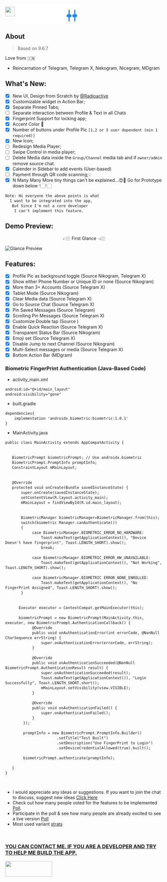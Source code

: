 # <img src="https://github.com/Coolboyrajat/Flaticons/blob/main/svg/Star%202.svg" height="30" width="30" /><img align="center" src="TeleGram ++.svg" height="60" width="200" />

## About 
>Based on 9.6.7

Love from 🇮🇳
- Reincarnation of Telegram, Telegram X, Nekogram, Nicegram, MDgram 

## What's New:

- [x] New UI, Design from Scratch by [@Radioactive](https://github.com/Coolboyrajat)
- [x] Customizable widget in Action Bar;
- [x] Separate Pinned Tabs;
- [ ] Separate interaction between Profile & Text in all Chats
- [x] Fingerprint Support for locking app;
- [x] Accent Color 🎨
- [x] Number of buttons under Profile Pic `[1,2 or 5 user dependent (min 1 required)]`
- [x] New Icon;
- [ ] Redesign Media Player;
- [ ] Swipe Control in media player;
- [ ] Delete Media data inside the `Group/Channel` media tab and if `owner/admin` remove source chat.
- [x] Calender in Sidebar to add events (User-based)
- [ ] Payment through QR code scanning;💡
- [x] N Many Many More tiny things can't be explained...😍🥳 Go for Prototype down below 👇🏻👇🏻

```
Note: Hi everyone the above points is what 
  I want to be integrated into the app,
   But Since I'm not a core developer 
    I can't implement this feature.
```

## Demo Preview:

<p align="center"> 👉🏼 First Glance 👈🏼 </p>

![Glance Preview](https://github.com/Coolboyrajat/Telegram-Plus/assets/67316346/547d7fc7-c05e-4734-83ed-0d369ba0abb6)

## Features:

- [x] Profile Pic as background toggle (Source Nikogram, Telegram X)
- [x] Show either Phone Number or Unique ID or none (Source Nikogram)
- [x] More than 3+ Accounts (Source Telegram X)
- [x] Tablet Mode (Source Nikogram)
- [x] Clear Media data (Source Telegram X)
- [x] Go to Source Chat (Source Telegram X)
- [x] Pin Saved Messages (Source Telegram)
- [x] Scrolling Pin Messages (Source Telegram X)
- [x] Customize Double tap (Source )
- [x] Enable Quick Reaction (Source Telegram X)
- [x] Transparent Status Bar (Source Nikogram)
- [x] Emoji set (Source Telegram X)
- [x] Disable Jump to next Channel (Source Nikogram)
- [x] Multi-Select messages or media (Source Telegram X)
- [x] Bottom Action Bar (MDgram)

### Biometric FingerPrint Authentication (Java-Based Code)

- activity_main.xml
```
android:id="@+id/main_layout"
android:visibility="gone"
```

- built.gradle
```
dependencies{
    implementation 'androidx.biometric:biometric:1.0.1'
}
```

- MainActivity.java
```
public class MainActivity extends AppCompatActivity {
    

   BiometricPrompt biometricPrompt; // Use androidx.biometric
   BiometricPrompt.PromptInfo promptInfo;
   ConstraintLayout mMainLayout;


   @Override
   protected void onCreate(Bundle savedInstanceState) {
       super.onCreate(savedInstanceState);
       setContentView(R.layout.activity_main);
       mMainLayout = findViewById(R.id.main_layout);


       BiometricManager biometricManager=BiometricManager.from(this);
       switch(biometric Manager.canAuthenticate())
       {
            case BiometricManager.BIOMETRIC_ERROR_NO_HARDWARE:
                Toast.makeText(getApplicationContext(), "Device Doesn't have fingerprint", Toast.LENGTH_SHORT).show();
                break;

            case BiometricManager.BIOMETRIC_ERROR_HW_UNAVAILABLE:
                Toast.makeText(getApplicationContext(), "Not Working", Toast.LENGTH_SHORT).show();

            case BiometricManager.BIOMETRIC ERROR_NONE_ENROLLED:
                Toast.makeText(getApplicationContext(), "No FingerPrint Assigned", Toast.LENGTH_SHORT).show();
       }

       
      Executor executor = ContextCompat.getMainExecutor(this);

      biometricPrompt = new BiometricPrompt(MainActivity.this, executor, new BiometricPrompt.AuthenticationCallback() {
            @Override
            public void onAuthenticationError(int errorCode, @NonNull CharSequence errString) {
                super.onAuthenticationError(errorCode, errString);
            }

            @Override
            public void onAuthenticationSucceeded(@NonNull BiometricPrompt.AuthenticationResult result) {
                super.onAuthenticationSucceeded(result);
                Toast.makeText(getApplicationContext()), "Login Successfully", Toast.LENGTH_SHORT.short();
                mMainLayout.setVisibility(view.VISIBLE);
            }

            @Override
            public void onAuthenticationFailed() {
                super.onAuthenticationFailed();
            }
        });

        promptInfo = new BiometricPrompt.PromptInfo.Builder()
                       .setTitle("Test Built")
                       .setDescription("Use FingerPrint to Login")
                       .setDeviceCredentialAllowed(true).built();

        biometricPrompt.authenticate(promptInfo);

   }  
}
```
<br>

- I would appreciate any ideas or suggestions. If you want to join the chat to discuss, suggest new ideas [Click Here](https://discord.gg/YqeTbs3Y)
- Check out how many people voted for the features to be implemented [Poll]().
- Participate in the poll & see how many people are already excited to see a live version [Poll]()
- Most used variant [strats]()

<br>

### [YOU CAN CONTACT ME, IF YOU ARE A DEVELOPER AND TRY TO HELP ME BUILD THE APP.]()
[<img src="https://assets-global.website-files.com/6257adef93867e50d84d30e2/636e0b5493894cf60b300587_full_logo_white_RGB.svg" height='50' width='150' />](https://discord.gg/YqeTbs3Y)
